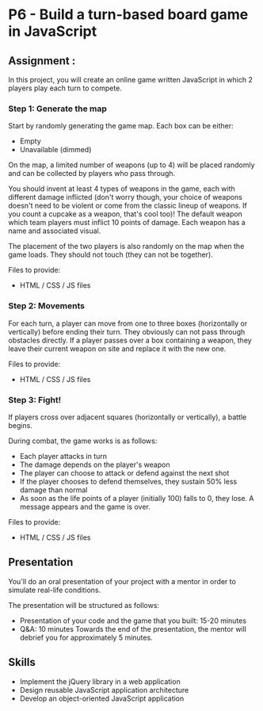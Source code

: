 # P6 - Build a turn-based board game in JavaScript

## Assignment :

In this project, you will create an online game written JavaScript in which 2 players play each turn to compete. 

### Step 1: Generate the map
Start by randomly generating the game map. Each box can be either:
* Empty
* Unavailable (dimmed)

On the map, a limited number of weapons (up to 4) will be placed randomly and can be collected by players who pass through.

You should invent at least 4 types of weapons in the game, each with different damage inflicted (don't worry though, your choice of weapons doesn't need to be violent or come from the classic lineup of weapons. If you count a cupcake as a weapon, that's cool too)! The default weapon which team players must inflict 10 points of damage. Each weapon has a name and associated visual.

The placement of the two players is also randomly on the map when the game loads. They should not touch (they can not be together).

Files to provide:
* HTML / CSS / JS files

### Step 2: Movements
For each turn, a player can move from one to three boxes (horizontally or vertically) before ending their turn. They obviously can not pass through obstacles directly.
If a player passes over a box containing a weapon, they leave their current weapon on site and replace it with the new one.

Files to provide:
* HTML / CSS / JS files

### Step 3: Fight!
If players cross over adjacent squares (horizontally or vertically), a battle begins.

During combat, the game works is as follows:
* Each player attacks in turn
* The damage depends on the player's weapon
* The player can choose to attack or defend against the next shot
* If the player chooses to defend themselves, they sustain 50% less damage than normal
* As soon as the life points of a player (initially 100) falls to 0, they lose. A message appears and the game is over.

Files to provide:

* HTML / CSS / JS files

 
## Presentation
You'll do an oral presentation of your project with a mentor in order to simulate real-life conditions. 

The presentation will be structured as follows:  
* Presentation of your code and the game that you built: 15-20 minutes
* Q&A: 10 minutes
Towards the end of the presentation, the mentor will debrief you for approximately 5 minutes.

## Skills
* Implement the jQuery library in a web application
* Design reusable JavaScript application architecture
* Develop an object-oriented JavaScript application